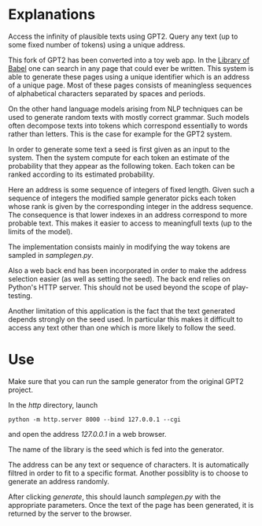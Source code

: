 # Explanations

Access the infinity of plausible texts using GPT2. Query any text (up to some fixed number of tokens) using a unique address.

This fork of GPT2 has been converted into a toy web app. In the [Library of Babel](https://libraryofbabel.info/) one can search in any page that could ever be written. This system is able to generate these pages using a unique identifier which is an address of a unique page. Most of these pages consists of meaningless sequences of alphabetical characters separated by spaces and periods.

On the other hand language models arising from NLP techniques can be used to generate random texts with mostly correct grammar. Such models often decompose texts into tokens which correspond essentially to words rather than letters. This is the case for example for the GPT2 system.

In order to generate some text a seed is first given as an input to the system. Then the system compute for each token an estimate of the probability that they appear as the following token. Each token can be ranked according to its estimated probability.

Here an address is some sequence of integers of fixed length. Given such a sequence of integers the modified sample generator picks each token whose rank is given by the corresponding integer in the address sequence. The consequence is that lower indexes in an address correspond to more probable text. This makes it easier to access to meaningfull texts (up to the limits of the model).

The implementation consists mainly in modifying the way tokens are sampled in _samplegen.py_.

Also a web back end has been incorporated in order to make the address selection easier (as well as setting the seed). The back end relies on Python's HTTP server. This should not be used beyond the scope of play-testing.

Another limitation of this application is the fact that the text generated depends strongly on the seed used. In particular this makes it difficult to access any text other than one which is more likely to follow the seed.

# Use

Make sure that you can run the sample generator from the original GPT2 project.

In the _http_ directory, launch
```
python -m http.server 8000 --bind 127.0.0.1 --cgi
```
and open the address _127.0.0.1_ in a web browser.

The name of the library is the seed which is fed into the generator.

The address can be any text or sequence of characters. It is automatically filtred in order to fit to a specific format. Another possiblity is to choose to generate an address randomly.

After clicking _generate_, this should launch _samplegen.py_ with the appropriate parameters. Once the text of the page has been generated, it is returned by the server to the browser.



